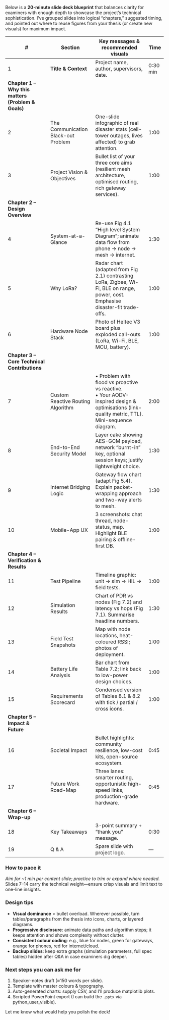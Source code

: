 Below is a **20-minute slide deck blueprint** that balances clarity for examiners with enough depth to showcase the project’s technical sophistication. I’ve grouped slides into logical “chapters,” suggested timing, and pointed out where to reuse figures from your thesis (or create new visuals) for maximum impact.

| #                                                  | Section                             | Key messages & recommended visuals                                                                                                                  | Time     |
| -------------------------------------------------- | ----------------------------------- | --------------------------------------------------------------------------------------------------------------------------------------------------- | -------- |
| 1                                                  | **Title & Context**                 | Project name, author, supervisors, date.                                                                                                            | 0:30 min |
| **Chapter 1 – Why this matters (Problem & Goals)** |                                     |                                                                                                                                                     |          |
| 2                                                  | The Communication Black-out Problem | One-slide infographic of real disaster stats (cell-tower outages, lives affected) to grab attention.                                                | 1:00     |
| 3                                                  | Project Vision & Objectives         | Bullet list of your three core aims (resilient mesh architecture, optimised routing, rich gateway services).                                        | 1:00     |
| **Chapter 2 – Design Overview**                    |                                     |                                                                                                                                                     |          |
| 4                                                  | System-at-a-Glance                  | Re-use Fig 4.1 “High level System Diagram”; animate data flow from phone → node → mesh → internet.                                                  | 1:30     |
| 5                                                  | Why LoRa?                           | Radar chart (adapted from Fig 2.1) contrasting LoRa, Zigbee, Wi-Fi, BLE on range, power, cost. Emphasise disaster-fit trade-offs.                   | 1:00     |
| 6                                                  | Hardware Node Stack                 | Photo of Heltec V3 board plus exploded call-outs (LoRa, Wi-Fi, BLE, MCU, battery).                                                                  | 1:00     |
| **Chapter 3 – Core Technical Contributions**       |                                     |                                                                                                                                                     |          |
| 7                                                  | Custom Reactive Routing Algorithm   | • Problem with flood vs proactive vs reactive.<br>• Your AODV-inspired design & optimisations (link-quality metric, TTL).<br>Mini-sequence diagram. | 2:00     |
| 8                                                  | End-to-End Security Model           | Layer cake showing AES-GCM payload, network “burnt-in” key, optional session keys; justify lightweight choice.                                      | 1:30     |
| 9                                                  | Internet Bridging Logic             | Gateway flow chart (adapt Fig 5.4). Explain packet-wrapping approach and two-way alerts to mesh.                                                    | 1:30     |
| 10                                                 | Mobile-App UX                       | 3 screenshots: chat thread, node-status, map. Highlight BLE pairing & offline-first DB.                                                             | 1:00     |
| **Chapter 4 – Verification & Results**             |                                     |                                                                                                                                                     |          |
| 11                                                 | Test Pipeline                       | Timeline graphic: unit → sim → HIL → field tests.                                                                                                   | 1:00     |
| 12                                                 | Simulation Results                  | Chart of PDR vs nodes (Fig 7.2) and latency vs hops (Fig 7.1). Summarise headline numbers.                                                          | 1:30     |
| 13                                                 | Field Test Snapshots                | Map with node locations, heat-coloured RSSI; photos of deployment.                                                                                  | 1:00     |
| 14                                                 | Battery Life Analysis               | Bar chart from Table 7.2; link back to low-power design choices.                                                                                    | 1:00     |
| 15                                                 | Requirements Scorecard              | Condensed version of Tables 8.1 & 8.2 with tick / partial / cross icons.                                                                            | 1:00     |
| **Chapter 5 – Impact & Future**                    |                                     |                                                                                                                                                     |          |
| 16                                                 | Societal Impact                     | Bullet highlights: community resilience, low-cost kits, open-source ecosystem.                                                                      | 0:45     |
| 17                                                 | Future Work Road-Map                | Three lanes: smarter routing, opportunistic high-speed links, production-grade hardware.                                                            | 0:45     |
| **Chapter 6 – Wrap-up**                            |                                     |                                                                                                                                                     |          |
| 18                                                 | Key Takeaways                       | 3-point summary + “thank you” message.                                                                                                              | 0:30     |
| 19                                                 | Q & A                               | Spare slide with project logo.                                                                                                                      | —        |

### How to pace it

*Aim for \~1 min per content slide; practice to trim or expand where needed.* Slides 7–14 carry the technical weight—ensure crisp visuals and limit text to one-line insights.

### Design tips

* **Visual dominance** > bullet overload. Wherever possible, turn tables/paragraphs from the thesis into icons, charts, or layered diagrams.
* **Progressive disclosure**: animate data paths and algorithm steps; it keeps attention and shows complexity without clutter.
* **Consistent colour coding**: e.g., blue for nodes, green for gateways, orange for phones, red for internet/cloud.
* **Backup slides**: keep extra graphs (simulation parameters, full spec tables) hidden after Q\&A in case examiners dig deeper.

### Next steps you can ask me for

1. Speaker-notes draft (≈150 words per slide).
2. Template with master colours & typography.
3. Auto-generated charts: supply CSV, and I’ll produce matplotlib plots.
4. Scripted PowerPoint export (I can build the `.pptx` via python\_user\_visible).

Let me know what would help you polish the deck!

